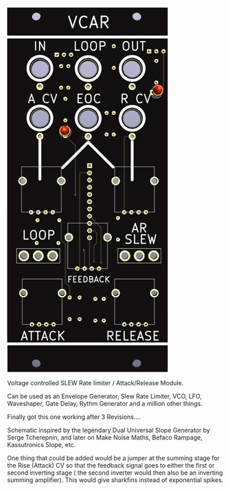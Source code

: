![](https://raw.githubusercontent.com/Fihdi/Eurorack/main/VCAR/VCAR-Front.png)

Voltage controlled SLEW Rate limiter / Attack/Release Module.

Can be used as an Envelope Generator, Slew Rate Limiter, VCO, LFO, Waveshaper, Gate Delay, Rythm Generator and a million other things.

Finally got this one working after 3 Revisions....

Schematic inspired by the legendary Dual Universal Slope Generator by Serge Tcherepnin, and later on Make Noise Maths, Befaco Rampage, Kassutronics Slope, etc.

One thing that could be added would be a jumper at the summing stage for the Rise (Attack) CV so that the feedback signal goes to either the first or second inverting stage ( the second inverter would then also be an inverting summing amplifier). This would give sharkfins instead of exponential spikes. 
